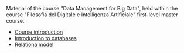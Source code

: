 Material of the course "Data Management for Big Data", held within the course "Filosofia del Digitale e Intelligenza Artificiale" first-level master course.

- [Course introduction](https://github.com/dslab-uniud/teaching/blob/main/courses/Filosofia%20del%20Digitale%20e%20Intelligenza%20Artificiale/0%20-%20Introduzione%20al%20corso.pdf)
- [Introduction to databases](https://github.com/dslab-uniud/teaching/blob/main/courses/Filosofia%20del%20Digitale%20e%20Intelligenza%20Artificiale/1%20-%20Introduzione%20alle%20basi%20di%20dati.pdf)
- [Relationa model](https://github.com/dslab-uniud/teaching/blob/main/courses/Filosofia%20del%20Digitale%20e%20Intelligenza%20Artificiale/2%20-%20Modello%20relazionale.pdf)

